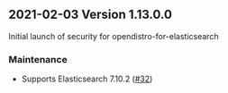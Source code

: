 ## 2021-02-03 Version 1.13.0.0
Initial launch of security for opendistro-for-elasticsearch

### Maintenance
* Supports Elasticsearch 7.10.2 ([#32](https://github.com/opendistro-for-elasticsearch/asynchronous-search/pull/32))
